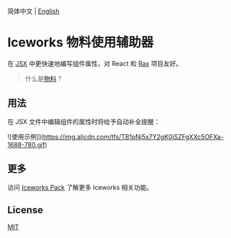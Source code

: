 简体中文 | [English](./README.en.md)

# Iceworks 物料使用辅助器

在 [JSX](https://zh-hans.reactjs.org/docs/introducing-jsx.html) 中更快速地编写组件属性，对 React 和 [Rax](https://rax.js.org/) 项目友好。

> 什么是[物料](https://ice.alibaba-inc.com/docs/materials/about)？

## 用法

在 JSX 文件中编辑组件的属性时将给予自动补全提醒：

![使用示例]](https://img.alicdn.com/tfs/TB1pNj5x7Y2gK0jSZFgXXc5OFXa-1688-780.gif)

## 更多

访问 [Iceworks Pack](https://marketplace.visualstudio.com/items?itemName=iceworks-team.iceworks) 了解更多 Iceworks 相关功能。

## License

[MIT](https://github.com/ice-lab/iceworks/blob/master/LICENSE)
